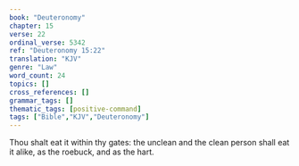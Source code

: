 ```yaml
---
book: "Deuteronomy"
chapter: 15
verse: 22
ordinal_verse: 5342
ref: "Deuteronomy 15:22"
translation: "KJV"
genre: "Law"
word_count: 24
topics: []
cross_references: []
grammar_tags: []
thematic_tags: [positive-command]
tags: ["Bible","KJV","Deuteronomy"]
---
```

Thou shalt eat it within thy gates: the unclean and the clean person shall eat it alike, as the roebuck, and as the hart.
